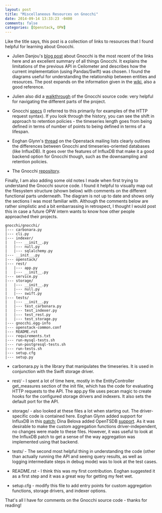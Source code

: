 ```yaml
---
layout: post
title: "Miscellaneous Resources on Gnocchi"
date: 2014-09-14 13:33:23 -0400
comments: false
categories: [Openstack, OPW]
---
```


Like the title says, this post is a collection of links to resources that I found helpful for
learning about Gnocchi.

+ Julien Danjou's [blog post](https://julien.danjou.info/blog/2014/openstack-ceilometer-the-gnocchi-experiment)
 about Gnocchi is the most recent of the links here and an excellent summary of all things Gnocchi. It explains the limitations of the previous API
in Ceilometer and describes how the current implementation (using Pandas/Swift) was chosen. 
I found the diagrams useful for understanding the relationship between entities and resources.
The post expands on the information given in the [wiki](https://wiki.openstack.org/wiki/Gnocchi), also a good reference.

+ Julien also did a [walkthrough](https://plus.google.com/events/ci928omo7od91c2q2c9iii58aig) of the Gnocchi source code:
very helpful for navigating the different parts of the project.

+ Gnocchi [specs](https://github.com/openstack/ceilometer-specs/blob/master/specs/juno/gnocchi.rst)
 (I referred to this primarily for examples of the HTTP request syntax). If you look through the history, you can see the shift
 in approach to retention policies - the timeseries length goes from being defined in terms of number of points
 to being defined in terms of a lifespan.

+ Eoghan Glynn's [thread](http://lists.openstack.org/pipermail/openstack-dev/2014-August/042080.html) on the Openstack
mailing lists clearly outlines the differences between Gnocchi and timeseries-oriented databases (like InfluxDB). 
It goes over the features of InfluxDB that make it a good backend option for Gnocchi though, such 
as the downsampling and retention policies.

+ The Gnocchi [repository](https://github.com/stackforge/gnocchi/tree/master/gnocchi).

<!-- more -->

Finally, I am also adding some old notes I made when first trying to understand the Gnocchi source code. I found it helpful to visually 
map out the filesystem structure (shown below) with comments on the different functional parts underneath.
The diagram is not up to date and shows only the sections I was most familiar with.
Although the comments below are rather simplistic and a bit embarrassing in retrospect, 
I thought I would post this in case a future OPW intern wants to know how other people
approached their projects.

	gnocchi/gnocchi/
	|--- carbonara.py
	|--- cli.py
	|--- indexer/
	|	|--- __init__.py
	|	|--- null.py
	|	|--- sqlalchemy.py
	|--- __init__.py
	|--- openstack/
	|--- rest/
	|	|--- app.py
	|	|--- __init__.py
	|--- service.py
	|--- storage/
	|	|--- __init__.py
	|	|--- null.py
	|	|--- swift.py
	|--- tests/
	|	|--- __init__.py
	|	|--- test_carbonara.py
	|	|--- test_indexer.py
	|	|--- test_rest.py
	|	|--- test_storage.py
	|--- gnocchi.egg-info
	|--- openstack-common.conf
	|--- README.rst
	|--- requirements.txt
	|--- run-mysql-tests.sh
	|--- run-postgresql-tests.sh
	|--- run-tests.sh
	|--- setup.cfg
	|--- setup.py
	
+ carbonara.py is the library that manipulates the timeseries. It is used in conjunction with the Swift storage driver.

+ rest/ - I spent a lot of time here, mostly in the EntityController get_measures section of the init file, which
 has the code for evaluating HTTP requests to the API. The app.py file uses pecan magic to create hooks
 for the configured storage drivers and indexers. It also sets the default port for the API.

+ storage/ - also looked at these files a lot when starting out. The driver-specific code is contained here. Eoghan Glynn added support for
InfluxDB in this [patch](https://review.openstack.org/#/c/103329/); Dina Belova added OpenTSDB [support](https://review.openstack.org/#/c/107986/).
As it was desirable to make the custom aggregation functions driver-independent, no changes were made to these files. However, it was useful
to look at the InfluxDB patch to get a sense of the way aggregation was implemented using that backend.

+ tests/ - The second most helpful thing in understanding the code (other than actually running the API and seeing query results, as well as logging intermediate steps in debug mode) was to look at the test cases.

+ README.rst - I think this was my first contribution. Eoghan suggested it as a first step and it was a great way for getting my feet wet.

+ setup.cfg - modify this file to add entry points for custom aggregation functions, storage drivers, and indexer options.

That's all I have for comments on the Gnocchi source code - thanks for reading!
